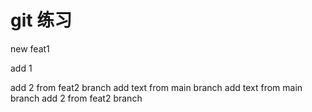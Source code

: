 # git 练习

new feat1

add 1

add 2 from feat2 branch
add text from main branch
add text from main branch
add 2 from feat2 branch
